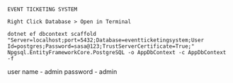 ```
EVENT TICKETING SYSTEM
```

```
Right Click Database > Open in Terminal

dotnet ef dbcontext scaffold "Server=localhost;port=5432;Database=eventticketingsystem;User Id=postgres;Password=sasa@123;TrustServerCertificate=True;" Npgsql.EntityFrameworkCore.PostgreSQL -o AppDbContext -c AppDbContext -f
```

user name - admin
password - admin
